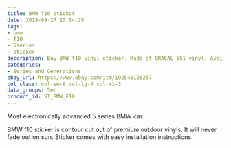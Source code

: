 ```yaml
---
title: BMW f10 sticker
date: 2018-09-27 15:04:25
tags:
- bmw
- f10
- 5series
- sticker
description: Buy BMW f10 vinyl sticker. Made of ORACAL 651 vinyl. Available in different colors.
categories:
- Series and Generations
ebay_url: https://www.ebay.com/itm/192548126257
col_class: col-sm-6 col-lg-4 col-xl-3
data_groups: 5er
product_id: ST_BMW_F10
---
```


Most electronically advanced 5 series BMW car.

<!-- more -->
<!-- {% asset_img content-image bmw-f10-window-vinyl-sticker.jpg 'BMW f10 vinyl sport drift stance sticker"BMW f10 vinyl sport drift stance sticker"' %} -->

BMW f10 sticker is contour cut out of premium outdoor vinyls. It will never fade out on sun. Sticker comes with easy installation instructions. 
